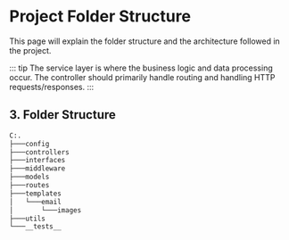# Project Folder Structure

This page will explain the folder structure and the architecture followed in the project.

::: tip
The service layer is where the business logic and data processing occur. The controller should primarily handle routing and handling HTTP requests/responses.
:::


## 3. Folder Structure

```bash
C:.
├───config
├───controllers
├───interfaces
├───middleware
├───models
├───routes
├───templates
│   └───email
│       └───images
├───utils
└───__tests__
```
<!-- <<< ./src/utils/email/email.util.ts{2} -->
